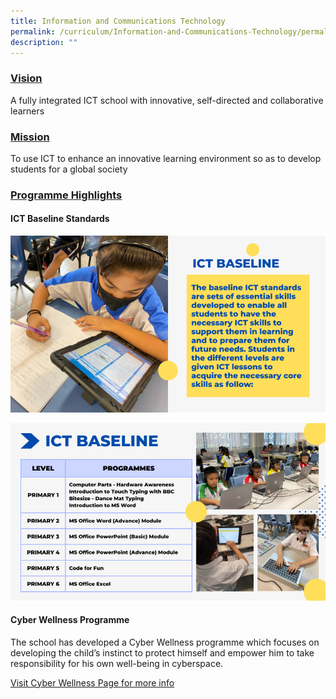 ```yaml
---
title: Information and Communications Technology
permalink: /curriculum/Information-and-Communications-Technology/permalink/
description: ""
---
```

### **<u>Vision</u>**

A fully integrated ICT school with innovative, self-directed and collaborative learners

### **<u>Mission</u>**
To use ICT to enhance an innovative learning environment so as to develop students for a global society
### **<u>Programme Highlights</u>**

#### **ICT Baseline Standards**

![](/images/ICT1.png)

![](/images/ICT2.png)

#### **Cyber Wellness Programme**

The school has developed a Cyber Wellness programme which focuses on developing the child’s instinct to protect himself and empower him to take responsibility for his own well-being in cyberspace.

[Visit Cyber Wellness Page for more info](/co-curriculum-programme/Cyber-Wellness-Programme/permalink/)